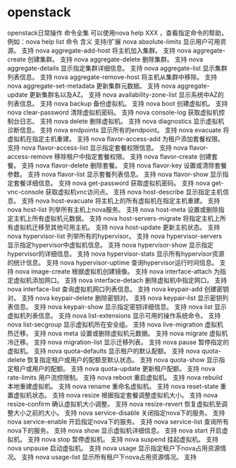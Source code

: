# openstack
openstack日常操作
命令全集
可以使用nova help XXX ，查看指定命令的帮助，例如：nova help list
命令	含义	支持/扩展
nova absolute-limits	显示用户可用资源。	支持
nova aggregate-add-host	将主机加入集群。	支持
nova aggregate-create	创建集群。	支持
nova aggregate-delete	删除集群。	支持
nova aggregate-details	显示指定集群详细信息。	支持
nova aggregate-list	显示集群列表信息。	支持
nova aggregate-remove-host	将主机从集群中移除。	支持
nova aggregate-set-metadata	更新集群元数据。	支持
nova aggregate-update	更新集群名以及AZ。	支持
nova availability-zone-list	显示系统中AZ的列表信息。	支持
nova backup	备份虚拟机。	支持
nova boot	创建虚拟机。	支持
nova clear-password	清除虚拟机密码。	支持
nova console-log	获取虚拟机控制台日志。	支持
nova delete	删除虚拟机。	支持
nova diagnostics	显示虚拟机诊断信息。	支持
nova endpoints	显示所有的endpoint。	支持
nova evacuate	将虚拟机在指定主机重建。	支持
nova flavor-access-add	为租户添加套餐权限。	支持
nova flavor-access-list	显示指定套餐权限信息。	支持
nova flavor-access-remove	移除租户中指定套餐权限。	支持
nova flavor-create	创建套餐。	支持
nova flavor-delete	删除套餐。	支持
nova flavor-key	设置或清除套餐参数。	支持
nova flavor-list	显示套餐列表信息。	支持
nova flavor-show	显示指定套餐详细信息。	支持
nova get-password	获取虚拟机密码。	支持
nova get-vnc-console	获取虚拟机vnc访问点。	支持
nova host-describe	显示指定主机信息。	支持
nova host-evacuate	将主机上的所有虚拟机在指定主机重建。	支持
nova host-list	列举所有主机上nova服务。	支持
nova host-meta	设置或删除指定主机上所有虚拟机元数据。	支持
nova host-servers-migrate	将指定主机上所有虚拟机迁移至其他可用主机。	支持
nova host-update	更新主机状态。	支持
nova hypervisor-list	列举所有的hypervisor。	支持
nova hypervisor-servers	显示指定hypervisor中虚拟机信息。	支持
nova hypervisor-show	显示指定hypervisor的详细信息。	支持
nova hypervisor-stats	显示所有hypervisor资源的统计信息。	支持
nova hypervisor-uptime	查询hypervisor运行时间信息。	支持
nova image-create	根据虚拟机创建镜像。	支持
nova interface-attach	为指定虚拟机添加网口。	支持
nova interface-detach	删除虚拟机中指定网口。	支持
nova interface-list	查询虚拟机网口列表信息。	支持
nova keypair-add	创建密钥对。	支持
nova keypair-delete	删除密钥对。	支持
nova keypair-list	显示密钥列表信息。	支持
nova keypair-show	显示指定密钥详细信息。	支持
nova list	显示虚拟机列表信息。	支持
nova list-extensions	显示可用的操作系统命令。	支持
nova list-secgroup	显示虚拟机所在安全组。	支持
nova live-migration	虚拟机热迁移。	支持
nova meta	设置或删除虚拟机元数据。	支持
nova migrate	虚拟机冷迁移。	支持
nova migration-list	显示迁移列表。	支持
nova pause	暂停指定的虚拟机。	支持
nova quota-defaults	显示租户的默认配额。	支持
nova quota-delete	恢复指定租户或用户的配额至默认状态。	支持
nova quota-show	显示指定租户或用户的配额。	支持
nova quota-update	更新租户配额。	支持
nova rate-limits	用户流控限制。	支持
nova reboot	重启虚拟机。	支持
nova rebuild	本地重建虚拟机。	支持
nova rename	重命名虚拟机。	支持
nova reset-state	重置虚拟机状态。	支持
nova resize	根据指定套餐调整虚拟机大小。	支持
nova resize-confirm	确认虚拟机大小调整。	支持
nova resize-revert	恢复虚拟机至调整大小之前的大小。	支持
nova service-disable	关闭指定nova下的服务。	支持
nova service-enable	开启指定nova下的服务。	支持
nova service-list	查询所有nova下的服务。	支持
nova show	显示虚拟机详细信息。	支持
nova start	开启虚拟机。	支持
nova stop	暂停虚拟机。	支持
nova suspend	挂起虚拟机。	支持
nova unpause	启动虚拟机。	支持
nova usage	显示指定租户下nova占用资源情况。	支持
nova usage-list	显示所有租户下nova占用资源情况。	支持
